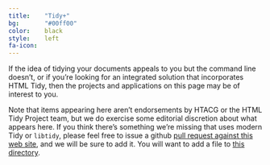 ```yaml
---
title:    "Tidy+"
bg:       "#00ff00"
color:    black    
style:    left
fa-icon:
---
```


If the idea of tidying your documents appeals to you but the command line doesn’t, or if
you’re looking for an integrated solution that incorporates HTML Tidy, then the projects
and applications on this page may be of interest to you.

Note that items appearing here aren’t endorsements by HTACG or the HTML Tidy Project team,
but we do exercise some editorial discretion about what appears here. If you think there’s
something we’re missing that uses modern Tidy or `libtidy`, please feel free to
issue a github [pull request against this web site][1], and we will be sure to
add it. You will want to add a file to [this directory][2].


[1]: https://github.com/htacg/html-tidy.org/tree/gh-pages
[2]: https://github.com/htacg/html-tidy.org/tree/gh-pages/plus/_posts
